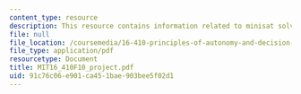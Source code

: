 ```yaml
---
content_type: resource
description: This resource contains information related to minisat solver.
file: null
file_location: /coursemedia/16-410-principles-of-autonomy-and-decision-making-fall-2010/91c76c06e901ca451bae903bee5f02d1_MIT16_410F10_project.pdf
file_type: application/pdf
resourcetype: Document
title: MIT16_410F10_project.pdf
uid: 91c76c06-e901-ca45-1bae-903bee5f02d1
---
```

